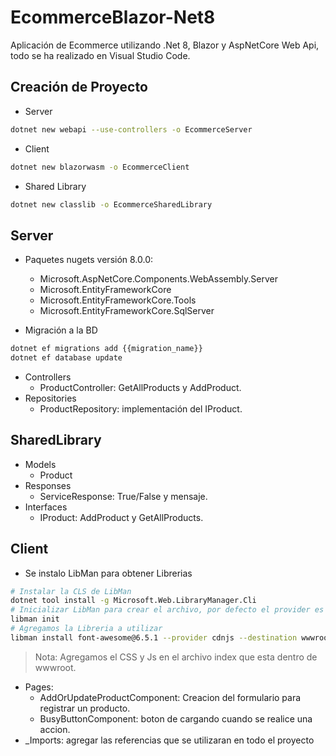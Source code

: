 # EcommerceBlazor-Net8

Aplicación de Ecommerce utilizando .Net 8, Blazor y AspNetCore Web Api, todo se ha realizado en Visual Studio Code.

## Creación de Proyecto

- Server

```sh
dotnet new webapi --use-controllers -o EcommerceServer
```

- Client

```sh
dotnet new blazorwasm -o EcommerceClient
```

- Shared Library

```sh
dotnet new classlib -o EcommerceSharedLibrary
```

## Server

- Paquetes nugets versión 8.0.0:
  - Microsoft.AspNetCore.Components.WebAssembly.Server
  - Microsoft.EntityFrameworkCore
  - Microsoft.EntityFrameworkCore.Tools
  - Microsoft.EntityFrameworkCore.SqlServer

- Migración a la BD

```sh
dotnet ef migrations add {{migration_name}}
dotnet ef database update
```

- Controllers
  - ProductController: GetAllProducts y AddProduct.
- Repositories
  - ProductRepository: implementación del IProduct.

## SharedLibrary

- Models
  - Product
- Responses
  - ServiceResponse: True/False y mensaje.
- Interfaces
  - IProduct: AddProduct y GetAllProducts.

## Client

- Se instalo LibMan para obtener Librerias

```sh
# Instalar la CLS de LibMan
dotnet tool install -g Microsoft.Web.LibraryManager.Cli
# Inicializar LibMan para crear el archivo, por defecto el provider es cdnjs
libman init
# Agregamos la Libreria a utilizar 
libman install font-awesome@6.5.1 --provider cdnjs --destination wwwroot/font-awesome
```

> Nota: Agregamos el CSS y Js en el archivo index que esta dentro de wwwroot.

- Pages:
  - AddOrUpdateProductComponent: Creacion del formulario para registrar un producto.
  - BusyButtonComponent: boton de cargando cuando se realice una accion.
- _Imports: agregar las referencias que se utilizaran en todo el proyecto
